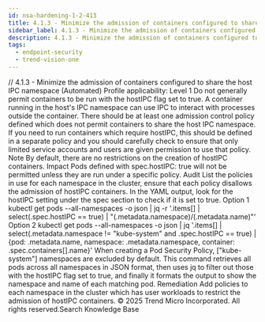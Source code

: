 ```yaml
---
id: nsa-hardening-1-2-413
title: 4.1.3 - Minimize the admission of containers configured to share the host IPC namespace (Automated)
sidebar_label: 4.1.3 - Minimize the admission of containers configured to share the host IPC namespace (Automated)
description: 4.1.3 - Minimize the admission of containers configured to share the host IPC namespace (Automated)
tags:
  - endpoint-security
  - trend-vision-one
---
```


/*<![CDATA[*/ $('#title').html($('meta[name=map-description]').attr('content')); /*]]>*/ 4.1.3 - Minimize the admission of containers configured to share the host IPC namespace (Automated) Profile applicability: Level 1 Do not generally permit containers to be run with the hostIPC flag set to true. A container running in the host's IPC namespace can use IPC to interact with processes outside the container. There should be at least one admission control policy defined which does not permit containers to share the host IPC namespace. If you need to run containers which require hostIPC, this should be defined in a separate policy and you should carefully check to ensure that only limited service accounts and users are given permission to use that policy. Note By default, there are no restrictions on the creation of hostIPC containers. Impact Pods defined with spec.hostIPC: true will not be permitted unless they are run under a specific policy. Audit List the policies in use for each namespace in the cluster, ensure that each policy disallows the admission of hostIPC containers. In the YAML output, look for the hostIPC setting under the spec section to check if it is set to true. Option 1 kubectl get pods --all-namespaces -o json | jq -r '.items[] | select(.spec.hostIPC == true) | "\(.metadata.namespace)/\(.metadata.name)"' Option 2 kubectl get pods --all-namespaces -o json | jq '.items[] | select(.metadata.namespace != "kube-system" and .spec.hostIPC == true) | {pod: .metadata.name, namespace: .metadata.namespace, container: .spec.containers[].name}' When creating a Pod Security Policy, ["kube-system"] namespaces are excluded by default. This command retrieves all pods across all namespaces in JSON format, then uses jq to filter out those with the hostIPC flag set to true, and finally it formats the output to show the namespace and name of each matching pod. Remediation Add policies to each namespace in the cluster which has user workloads to restrict the admission of hostIPC containers. © 2025 Trend Micro Incorporated. All rights reserved.Search Knowledge Base
